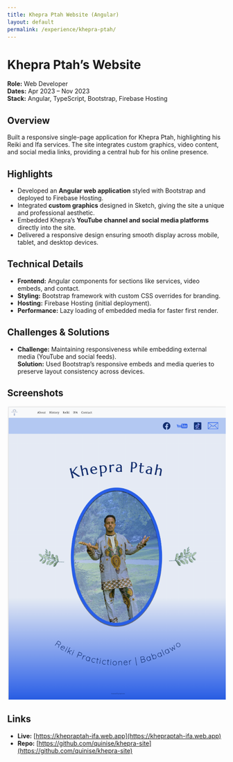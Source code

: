 ```yaml
---
title: Khepra Ptah Website (Angular)
layout: default
permalink: /experience/khepra-ptah/
---
```


# Khepra Ptah’s Website

**Role:** Web Developer  
**Dates:** Apr 2023 – Nov 2023  
**Stack:** Angular, TypeScript, Bootstrap, Firebase Hosting  

## Overview
Built a responsive single-page application for Khepra Ptah, highlighting his Reiki and Ifa services. The site integrates custom graphics, video content, and social media links, providing a central hub for his online presence.

## Highlights
- Developed an **Angular web application** styled with Bootstrap and deployed to Firebase Hosting.  
- Integrated **custom graphics** designed in Sketch, giving the site a unique and professional aesthetic.  
- Embedded Khepra’s **YouTube channel and social media platforms** directly into the site.  
- Delivered a responsive design ensuring smooth display across mobile, tablet, and desktop devices.  

## Technical Details
- **Frontend:** Angular components for sections like services, video embeds, and contact.  
- **Styling:** Bootstrap framework with custom CSS overrides for branding.  
- **Hosting:** Firebase Hosting (initial deployment).  
- **Performance:** Lazy loading of embedded media for faster first render.  

## Challenges & Solutions
- **Challenge:** Maintaining responsiveness while embedding external media (YouTube and social feeds).  
  **Solution:** Used Bootstrap’s responsive embeds and media queries to preserve layout consistency across devices.  

## Screenshots

<img src="/images/khepra-home.png" alt="Khepra Ptah's home page" class="project-screenshot">

## Links
- **Live:** [https://khepraptah-ifa.web.app](https://khepraptah-ifa.web.app)  
- **Repo:** [https://github.com/quinise/khepra-site](https://github.com/quinise/khepra-site)  